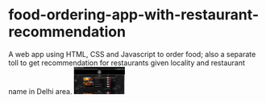# food-ordering-app-with-restaurant-recommendation
A web app using HTML, CSS and Javascript to order food; also a separate toll to get recommendation for restaurants given locality and restaurant name in Delhi area.
<img src="images/Screenshot1.png" width="20%">
